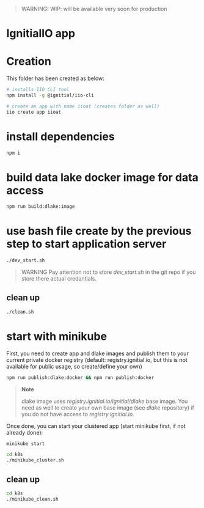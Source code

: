 > WARNING!
> WIP: will be available very soon for production

# IgnitialIO app

# Creation

This folder has been created as below:

```bash
# installs IIO CLI tool
npm install -g @ignitial/iio-cli

# create an app with name iioat (creates folder as well)
iio create app iioat
```

# install dependencies

```bash
npm i
```

# build data lake docker image for data access

```bash
npm run build:dlake:image
```

# use bash file create by the previous step to start application server

```bash
./dev_start.sh
```

> WARNING
> Pay attention not to store _dev_start.sh_ in the git repo if you store there actual
> credantials.

## clean up

```bash
./clean.sh
```

# start with minikube

First, you need to create app and dlake images and publish them to your current private
docker registry (default: registry.ignitial.io, but this is not available for public
usage, so create/define your own)

```bash
npm run publish:dlake:docker && npm run publish:docker
```

> __Note__
>   
> dlake image uses _registry.ignitial.io/ignitial/dlake_ base image. You need as
> well to create your own base image (see _dlake_ repository) if you do not have
> access to _registry.ignitial.io_.

Once done, you can start your clustered app (start minikube first, if not already
  done):

```bash
minikube start

cd k8s
./minikube_cluster.sh
```

## clean up

```bash
cd k8s
./minikube_clean.sh
```
